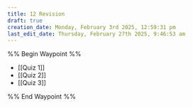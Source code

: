 ```yaml
---
title: 12 Revision
draft: true
creation_date: Monday, February 3rd 2025, 12:59:31 pm
last_edit_date: Thursday, February 27th 2025, 9:46:53 am
---
```


%% Begin Waypoint %%
- [[Quiz 1]]
- [[Quiz 2]]
- [[Quiz 3]]

%% End Waypoint %%
